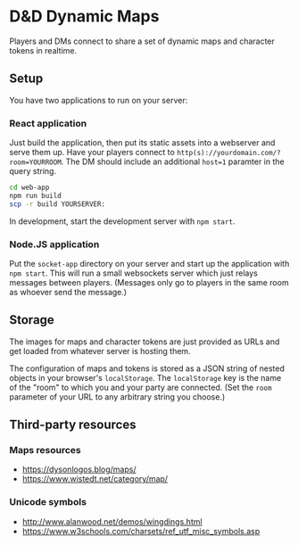 # D&D Dynamic Maps

Players and DMs connect to share a set of dynamic maps and character tokens in realtime.

## Setup

You have two applications to run on your server:

### React application

Just build the application, then put its static assets into a webserver and serve them up. Have your players connect to `http(s)://yourdomain.com/?room=YOURROOM`. The DM should include an additional `host=1` paramter in the query string.

```bash
cd web-app
npm run build
scp -r build YOURSERVER:
```

In development, start the development server with `npm start`.

### Node.JS application

Put the `socket-app` directory on your server and start up the application with `npm start`. This will run a small websockets server which just relays messages between players. (Messages only go to players in the same room as whoever send the message.)

## Storage

The images for maps and character tokens are just provided as URLs and get loaded from whatever server is hosting them.

The configuration of maps and tokens is stored as a JSON string of nested objects in your browser's `localStorage`. The `localStorage` key is the name of the "room" to which you and your party are connected. (Set the `room` parameter of your URL to any arbitrary string you choose.)

## Third-party resources


### Maps resources

- https://dysonlogos.blog/maps/
- https://www.wistedt.net/category/map/

### Unicode symbols

- http://www.alanwood.net/demos/wingdings.html
- https://www.w3schools.com/charsets/ref_utf_misc_symbols.asp

